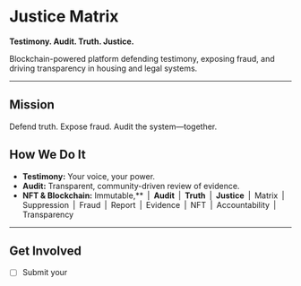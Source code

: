 # Justice Matrix

**Testimony. Audit. Truth. Justice.**

Blockchain-powered platform defending testimony, exposing fraud, and driving transparency in housing and legal systems.

---

## Mission

Defend truth. Expose fraud. Audit the system—together.

## How We Do It

- **Testimony:** Your voice, your power.
- **Audit:** Transparent, community-driven review of evidence.
- **NFT & Blockchain:** Immutable,** | **Audit** | **Truth** | **Justice** | Matrix | Suppression | Fraud | Report | Evidence | NFT | Accountability | Transparency

---

## Get Involved

- [ ] Submit your